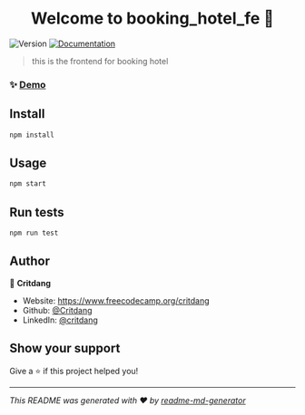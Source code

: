 <h1 align="center">Welcome to booking_hotel_fe 👋</h1>
<p>
  <img alt="Version" src="https://img.shields.io/badge/version-0.1.0-blue.svg?cacheSeconds=2592000" />
  <a href="https://github.com/critdang/booking_hotel_fe" target="_blank">
    <img alt="Documentation" src="https://img.shields.io/badge/documentation-yes-brightgreen.svg" />
  </a>
</p>

> this is the frontend for booking hotel

### ✨ [Demo](https://github.com/critdang/booking_hotel_fe)

## Install

```sh
npm install
```

## Usage

```sh
npm start
```

## Run tests

```sh
npm run test
```

## Author

👤 **Critdang**

* Website: https://www.freecodecamp.org/critdang
* Github: [@Critdang](https://github.com/Critdang)
* LinkedIn: [@critdang](https://linkedin.com/in/critdang)

## Show your support

Give a ⭐️ if this project helped you!

***
_This README was generated with ❤️ by [readme-md-generator](https://github.com/kefranabg/readme-md-generator)_